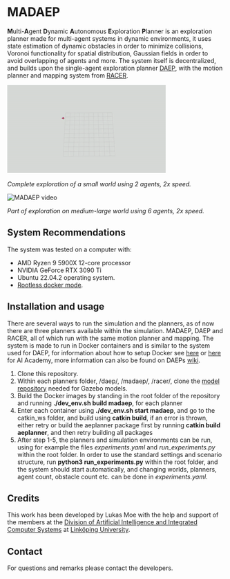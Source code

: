 # MADAEP
**M**ulti-**A**gent **D**ynamic **A**utonomous **E**xploration **P**lanner is an exploration planner made for multi-agent systems in dynamic environments, it uses state estimation of dynamic obstacles in order to minimize collisions, Voronoi functionality for spatial distribution, Gaussian fields in order to avoid overlapping of agents and more. The system itself is decentralized, and builds upon the single-agent exploration planner [DAEP](https://github.com/LudvigWiden/daeplanner), with the motion planner and mapping system from [RACER](https://github.com/SYSU-STAR/RACER).
 
![MADAEP video](media/madaep_2_agents_cafe.gif)  

*Complete exploration of a small world using 2 agents, 2x speed.*

![MADAEP video](media/madaep_6_house.gif)

*Part of exploration on medium-large world using 6 agents, 2x speed.*


## System Recommendations
The system was tested on a computer with:

- AMD Ryzen 9 5900X 12-core processor 
- NVIDIA GeForce RTX 3090 Ti
- Ubuntu 22.04.2 operating system. 
- [Rootless docker mode](https://docs.docker.com/engine/security/rootless/).

## Installation and usage
There are several ways to run the simulation and the planners, as of now there are three planners available within the simulation. MADAEP, DAEP and RACER, all of which run with the same motion planner and mapping. The system is made to run in Docker containers and is similar to the system used for DAEP, for information about how to setup Docker see [here](https://docs.docker.com/engine/security/rootless/) or [here](https://gitlab.liu.se/ai-academy/ros-base) for AI Academy, more information can also be found on DAEPs [wiki](https://github.com/LudvigWiden/daeplanner/wiki). 

1) Clone this repository.
2) Within each planners folder, /daep/, /madaep/, /racer/, clone the [model repository](https://github.com/osrf/gazebo_models) needed for Gazebo models.
3) Build the Docker images by standing in the root folder of the repository and running **./dev_env.sh build madaep**, for each planner
4) Enter each container using **./dev_env.sh start madaep**, and go to the catkin_ws folder, and build using **catkin build**, if an error is thrown, either retry or build the aeplanner package first by running **catkin build aeplanner**, and then retry building all packages
5) After step 1-5, the planners and simulation environments can be run, using for example the files *experiments.yaml* and *run_experiments.py* within the root folder. In order to use the standard settings and scenario structure, run **python3 run_experiments.py** within the root folder, and the system should start automatically, and changing worlds, planners, agent count, obstacle count etc. can be done in *experiments.yaml*.


## Credits
This work has been developed by Lukas Moe with the help and support of the members at the [Division of Artificial Intelligence and Integrated Computer Systems](https://liu.se/en/organisation/liu/ida/aiics) at [Linköping University](https://liu.se/en).

## Contact
For questions and remarks please contact the developers.

